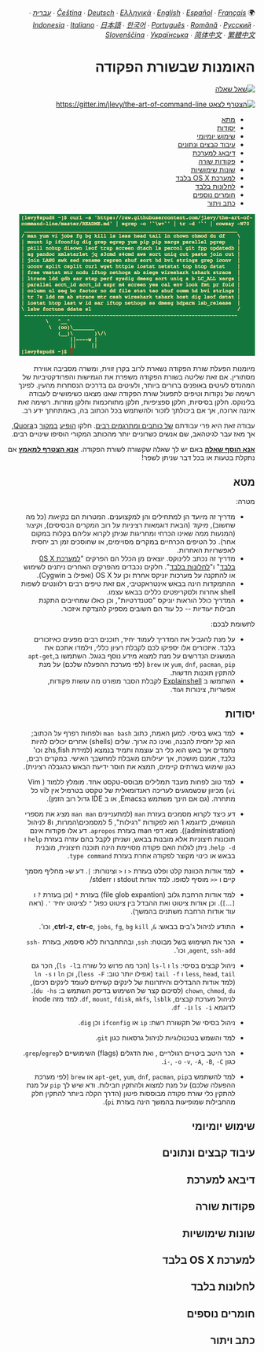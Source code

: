 <div dir=rtl>

<p>🌍
<em><a href="README-cs.md">Čeština</a> ∙ <a href="README-de.md">Deutsch</a> ∙ <a href="README-el.md">Ελληνικά</a> ∙ <a href="README.md">English</a> ∙ <a href="README-es.md">Español</a> ∙ <a href="README-fr.md">Français</a> ∙ <a href="README-he.md">עברית</a> ∙ <a href="README-id.md">Indonesia</a> ∙ <a href="README-it.md">Italiano</a> ∙ <a href="README-ja.md">日本語</a> ∙ <a href="README-ko.md">한국어</a> ∙ <a href="README-pt.md">Português</a> ∙ <a href="README-ro.md">Română</a> ∙ <a href="README-ru.md">Русский</a> ∙ <a href="README-sl.md">Slovenščina</a> ∙ <a href="README-uk.md">Українська</a> ∙ <a href="README-zh.md">简体中文</a> ∙ <a href="README-zh-Hant.md">繁體中文</a></em></p>
<h1 id="-">האומנות שבשורת הפקודה</h1>
<p><a href="https://airtable.com/shrzMhx00YiIVAWJg"><img src="https://img.shields.io/badge/%3f-Ask%20a%20Question-ff69b4.svg" alt="שאל שאלה"></a></p>
<p><a href="https://gitter.im/jlevy/the-art-of-command-line?utm_source=badge&amp;utm_medium=badge&amp;utm_campaign=pr-badge&amp;utm_content=badge"><img src="https://badges.gitter.im/Join%20Chat.svg" alt="הצטרף לצאט https://gitter.im/jlevy/the-art-of-command-line"></a></p>
<ul>
<li><a href="#מתא">מתא</a></li>
<li><a href="#יסודות">יסודות</a></li>
<li><a href="#שימוש-יומיומי">שימוש יומיומי</a></li>
<li><a href="#עיבוד-קבצים-ונתונים">עיבוד קבצים ונתונים</a></li>
<li><a href="#דיבאג-למערכת">דיבאג למערכת</a></li>
<li><a href="#פקודות-שורה">פקודות שורה</a></li>
<li><a href="#שונות-שימושיות">שונות שימושיות</a></li>
<li><a href="#למערכת-os-x-בלבד">למערכת OS X בלבד</a></li>
<li><a href="#לחלונות-בלבד">לחלונות בלבד</a></li>
<li><a href="#חומרים-נוספים">חומרים נוספים</a></li>
<li><a href="#כתב-ויתור">כתב ויתור</a></li>
</ul>
<p><img src="cowsay.png" alt="curl -s 'https://raw.githubusercontent.com/jlevy/the-art-of-command-line/master/README.md' | egrep -o '`\w+`' | tr -d '`' | cowsay -W50"></p>
<p>מיומנות הפעלת שורת הפקודה נשארת לרוב בקרן זווית, ומשרה מסביבה אווירת מסתורין. אם זאת שליטה בשורת הפקודה משפרת את הגמישות והפרודקטיביות של המהנדס לעיטים באופנים ברורים ביותר, ולעיטים גם בדרכים הנסתרות מהעין. לפינך רשימה של נקודות וטיפים לתפעול שורת הפקודה שאנו מצאנו כשימושיים לעבודה בלינוקס. חלקן בסיסיות, חלקן ספציפיות, חלקן מתוחכמות וחלקן מוזרות. רשימה זאת איננה ארוכה, אך אם ביכולתך לזכור ולהשתמש בכל הכתוב בה, באמתחתך ידע רב.</p>
<p>עבודה זאת היא פרי עבודתם <a href="AUTHORS.md">של כותבים ומתרגמים רבים</a>. חלקו <a href="http://www.quora.com/What-are-some-lesser-known-but-useful-Unix-commands">הופיע</a>
<a href="http://www.quora.com/What-are-the-most-useful-Swiss-army-knife-one-liners-on-Unix">במקור</a> ב<a href="http://www.quora.com/What-are-some-time-saving-tips-that-every-Linux-user-should-know">Quora</a>, אך מאז עבר לגיטהאב, שם אנשים כשרוניים יותר מהכותב המקורי הוסיפו שינויים רבים.</p>
<p><a href="https://airtable.com/shrzMhx00YiIVAWJg"><strong>אנא הוסף שאלה</strong></a> באם יש לך שאלה שקשורה לשורת הפקודה. <a href="/CONTRIBUTING.md"><strong>אנא הצטרף למאמץ</strong></a> אם נתקלת בטעות או בכל דבר שניתן לשפר!</p>
<h2 id="-">מטא</h2>
<p>מטרה:</p>
<ul>
<li>מדריך זה מיועד הן למתחילים והן למקצוענים. המטרות הם <em>בקיאות</em> (כל מה שחשוב), <em>מיקוד</em> (הבאת דוגמאות רציניות על רוב המקרים הבסיסים), ו<em>קיצור</em> (המנעות ממה שאינו הכרחי ומחריגות שניתן לקרוא עליהם בקלות במקום אחר). כל הטיפים הכרחיים במקרים מסויימים, או שחוסכים זמן רב יחסית לאפשרויות האחרות. </li>
<li>מדריך זה נכתב ללינוקס. יוצאים מן הכלל הם הפרקים "<a href="#למערכת-OS-X-בלבד">למערכת 0S X בלבד</a>" ו"<a href="#לחלונות-בלבד">לחלונות בלבד</a>". חלקים נכבדים מהפרקים האחרים ניתנים לשימוש או להתקנה על מערכות יוניקס אחרת וכן על OS X (ואפילו ב Cygwin).</li>
<li>ההתמקדות הינה בבאש אינטראקטיבי, אם זאת טיפים רבים רלוונטים לשפות shell אחרות ולסקריפטים כללים בבאש עצמו.</li>
<li>המדריך כולל הוראות יוניקס "סטנדרטיות", וכן כאלו שמחייבים התקנת חבילות יעודיות -- כל עוד הם חשובים מספיק להצדקת איזכור.</li>
</ul>
<p>לתשומת לבכם:</p>
<ul>
<li>על מנת להגביל את המדריך לעמוד יחיד, תוכנים רבים מפעים כאיזכורים בלבד.
איזכורים אלו יספיקו לכם לקבלת רעיון כללי, וילמדו אתכם את המושגים הנדרשים על מנת למצוא מידע נוסף בגוגל. השתמשו ב<code>apt-get</code>, <code>yum</code>, <code>dnf</code>, <code>pacman</code>, <code>pip</code> או <code>brew</code> (לפי מערכת ההפעלה שלכם) על מנת להתקין תוכנות חדשות.</li>
<li>השתמשו ב <a href="http://explainshell.com/">Explainshell</a> לקבלת הסבר מפורט מה עושות פקודות, אפשריות, צינורות ועוד.</li>
</ul>
<h2 id="-">יסודות</h2>
<ul>
<li><p>למד באש בסיסי. למען האמת, כתוב <code>man bash</code> ולפחות רפרף על הכתוב; הוא קל יחסית להבנה, ואינו כה ארוך. שלים (shells) אחרים יכולים להיות נחמדים אך באש הוא כלי רב עוצמה ותמיד בנמצא (למידת zhs,fish וכו' <em>בלבד</em>, אמנם מושכת, אך יעילותם מוגבלת למחשבך האישי. במקרים רבים, כגון שימוש בשרתים קיימים, תמצא את חוסר ידיעת הבאש כהגבלה רצינית).</p>
</li>
<li><p>למד טוב לפחות מעבד תמלילים מבוסס-טקסט אחד. מומלץ ללמוד ( Vim (<code>vi</code> מכיוון שכשמגעים לעריכה ראנדומאלית של טקסט בטרמיל אין לvi כל מתחרה. (גם אם הינך משתמש בEmacs, או ב IDE גדול רוב הזמן).</p>
</li>
<li><p>דע כיצד לקרוא מסמכים בעזרת <code>man</code> (למתעניינים <code>man man</code> מציג את מספרי הנושאים, לדוגמא 1 הוא לפקודות "רגילות", 5 למסמכים\המרות, ו8 לניהול (administration)). מצא דפי man בעזרת <code>apropos</code>. דע אלו פקודות אינם תוכונות חיצוניות אלא מובנות בבאש, ושניתן לקבל בהם עזרה בעזרת <code>help</code> ו <code>help -d</code>. ניתן לגלות האם פקודה מסויימת הינה תוכנה חיצונית, מובנית בבאש או כינוי מקוצר לפקודה אחרת בעזרת <code>type command</code>.</p>
</li>
<li><p>למד אודות הכוונת קלט ופלט בעזרת <code>&lt;</code> ו <code>&lt;</code> וצינורות: <code>|</code>. דע ש<code>&lt;</code> מחליף מסמך קיים ו <code>&lt;&lt;</code> מוסיף לסופו. למד אודות stdout ו stderr/</p>
</li>
<li><p>למד אודות הרחבת גלוב (file glob expantion) בעזרת <code>*</code> (וכן בעזרת <code>?</code> ו <code>[</code>...<code>]</code>). וכן אודות ציטוט ואת ההבדל בין ציטוט כפול <code>"</code> לציטוט יחיד <code>'</code>. (ראה עוד אודות הרחבת משתנים בהמשך).</p>
</li>
<li><p>התודע לניהול ג'בים בבאש: <code>&amp;</code>,  <strong>ctrl-z</strong>, <strong>ctr-c</strong>, <code>jobs</code>, <code>fg</code>, <code>bg</code> <code>kill</code>, וכו'.</p>
</li>
<li><p>הכר את השימוש בשל מבוטח: <code>ssh</code>, ובהתחברות ללא סיסמא, בעזרת <code>ssh-agent</code>, <code>ssh-add</code>, וכו'.</p>
</li>
<li><p>ניהול קבצים בסיסי: <code>ls</code> ו <code>ls-l</code> (הכר מה פרוש כל שורה ב<code>ls -l</code>), הכר גם <code>less</code>, <code>head</code>, <code>tail</code> ו <code>tail -f</code> (אפילו יותר טוב: <code>less -F</code>), וכן <code>ln</code> ו <code>ln -s</code> (למד אודות ההבדלים והיתרונות של לינקים קשיחים לעומד לינקים רכים), <code>chown</code>, <code>chmod</code>, <code>du</code> (לסיכום קצר של השימוש בדיסק השתמש ב: <code>du -hs</code>). לניהול מערכת קבצים, <code>df</code>, <code>mount</code>, <code>fdisk</code>, <code>mkfs</code>, <code>lsblk</code>. למד מזה inode לדוגמא <code>ls -i</code> ו<code>df -i</code>.</p>
</li>
<li><p>ניהול בסיסי של תקשורת רשת: <code>ip</code> או <code>ifconfig</code> וכן <code>dig</code>.</p>
</li>
<li><p>למד והשמש בטכנולוגיות לניהול גרסאות כגון <code>git</code>.</p>
</li>
<li><p>הכר היטב ביטויים רגולריים , ואת הדגלים (flags) השימושיים ל<code>grep</code>/<code>egrep</code>. כגון <code>i-</code>, <code>-o</code> <code>-v</code>, <code>-A</code>, <code>-B</code>, <code>-C</code>.</p>
</li>
<li><p>למד להשתמש ב<code>apt-get</code>, <code>yum</code>, <code>dnf</code>, <code>pacman</code>, <code>pip</code> או <code>brew</code> (לפי מערכת ההפעלה שלכם) על מנת למצוא ולהתקין חבילות. ודא שיש לך <code>pip</code> על מנת להתקין כלי שורת פקודה מבוססות פיטון (הדרך הקלה ביותר להתקין חלק מהחבילות שמופיעות בהמשך הינה בעזרת <code>pi</code>).</p>
</li>
</ul>
<h2 id="-">שימוש יומיומי</h2>
<h2 id="-">עיבוד קבצים ונתונים</h2>
<h2 id="-">דיבאג למערכת</h2>
<h2 id="-">פקודות שורה</h2>
<h2 id="-">שונות שימושיות</h2>
<h2 id="-os-x-">למערכת OS X בלבד</h2>
<h2 id="-">לחלונות בלבד</h2>
<h2 id="-">חומרים נוספים</h2>
<h2 id="-">כתב ויתור</h2>


</div>
